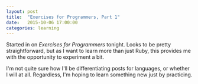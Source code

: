 ```yaml
---
layout: post
title:  "Exercises for Programmers, Part 1"
date:   2015-10-06 17:00:00
categories: learning
---
```


Started in on *Exercises for Programmers* tonight. Looks to be pretty
straightforward, but as I want to learn more than just Ruby, this provides
me with the opportunity to experiment a bit.

I'm not quite sure how I'll be differentiating posts for languages, or whether
I will at all. Regardless, I'm hoping to learn something new just by practicing.

